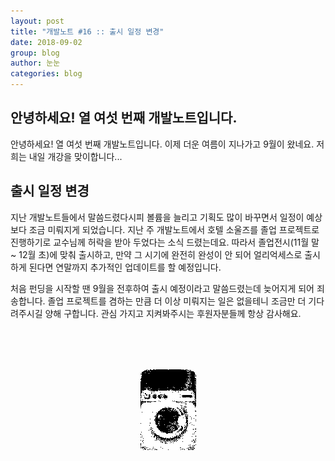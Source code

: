 ```yaml
---
layout: post
title: "개발노트 #16 :: 출시 일정 변경"
date: 2018-09-02
group: blog
author: 눈눈
categories: blog
---
```


## 안녕하세요! 열 여섯 번째 개발노트입니다.

안녕하세요! 열 여섯 번째 개발노트입니다. 이제 더운 여름이 지나가고 9월이 왔네요.
저희는 내일 개강을 맞이합니다...


## 출시 일정 변경

지난 개발노트들에서 말씀드렸다시피 볼륨을 늘리고 기획도 많이 바꾸면서 일정이 예상보다 조금 미뤄지게 되었습니다.
지난 주 개발노트에서 호텔 소울즈를 졸업 프로젝트로 진행하기로 교수님께 허락을 받아 두었다는 소식 드렸는데요.
따라서 졸업전시(11월 말 ~ 12월 초)에 맞춰 출시하고, 만약 그 시기에 완전히 완성이 안 되어 얼리억세스로 출시하게 된다면 연말까지 추가적인 업데이트를 할 예정입니다.

처음 펀딩을 시작할 땐 9월을 전후하여 출시 예정이라고 말씀드렸는데 늦어지게 되어 죄송합니다.
졸업 프로젝트를 겸하는 만큼 더 이상 미뤄지는 일은 없을테니 조금만 더 기다려주시길 양해 구합니다.
관심 가지고 지켜봐주시는 후원자분들께 항상 감사해요.



<div style="width:89px; height:129px; margin:auto; margin-top:80px;">
  <img src="\img\post\2018-09\washing machine.png">
  <div>
